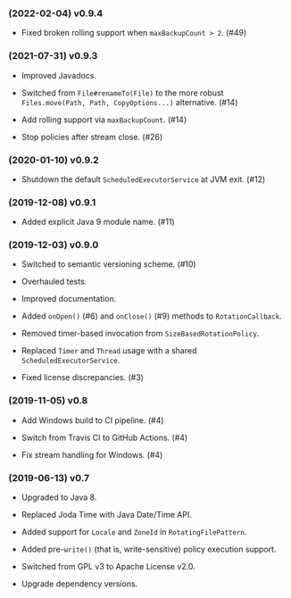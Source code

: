 <!---
 Copyright 2018-2022 Volkan Yazıcı

 Licensed under the Apache License, Version 2.0 (the "License");
 you may not use this file except in compliance with the License.
 You may obtain a copy of the License at

        http://www.apache.org/licenses/LICENSE-2.0

 Unless required by applicable law or agreed to in writing, software
 distributed under the License is distributed on an "AS IS" BASIS,
 WITHOUT WARRANTIES OR CONDITIONS OF ANY KIND, either express or implied.
 See the License for the specific language governing permits and
 limitations under the License.
-->

### (2022-02-04) v0.9.4

- Fixed broken rolling support when `maxBackupCount > 2`. (#49)

### (2021-07-31) v0.9.3

- Improved Javadocs.

- Switched from `File#renameTo(File)` to the more robust
  `Files.move(Path, Path, CopyOptions...)` alternative. (#14)

- Add rolling support via `maxBackupCount`. (#14)

- Stop policies after stream close. (#26)

### (2020-01-10) v0.9.2

- Shutdown the default `ScheduledExecutorService` at JVM exit. (#12)

### (2019-12-08) v0.9.1

- Added explicit Java 9 module name. (#11)

### (2019-12-03) v0.9.0

- Switched to semantic versioning scheme. (#10)

- Overhauled tests.

- Improved documentation.

- Added `onOpen()` (#6) and `onClose()` (#9) methods to `RotationCallback`.

- Removed timer-based invocation from `SizeBasedRotationPolicy`.

- Replaced `Timer` and `Thread` usage with a shared `ScheduledExecutorService`.

- Fixed license discrepancies. (#3)

### (2019-11-05) v0.8

- Add Windows build to CI pipeline. (#4)

- Switch from Travis CI to GitHub Actions. (#4)

- Fix stream handling for Windows. (#4)

### (2019-06-13) v0.7

- Upgraded to Java 8.

- Replaced Joda Time with Java Date/Time API.

- Added support for `Locale` and `ZoneId` in `RotatingFilePattern`.

- Added pre-`write()` (that is, write-sensitive) policy execution support.

- Switched from GPL v3 to Apache License v2.0.

- Upgrade dependency versions.
